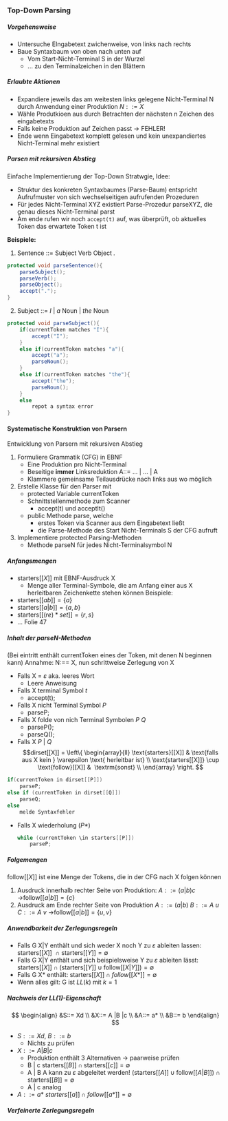 ### Top-Down Parsing
##### Vorgehensweise
- Untersuche EIngabetext zwichenweise, von links nach rechts
- Baue Syntaxbaum von oben nach unten auf
	- Vom Start-Nicht-Terminal S in der Wurzel
	- ... zu den Terminalzeichen in den Blättern

##### Erlaubte Aktionen
- Expandiere jeweils das am weitesten links gelegene Nicht-Terminal N durch Anwendung einer Produktion $N::=X$ 
- Wähle Produtkioen aus durch Betrachten der nächsten n Zeichen des eingabetexts
- Falls keine Produktion auf Zeichen passt $\to$ FEHLER!
- Ende wenn Eingabetext komplett gelesen und kein unexpandiertes Nicht-Terminal mehr existiert

##### Parsen mit rekursiven Abstieg
Einfache Implementierung der Top-Down Stratwgie, Idee:
- Struktur des konkreten Syntaxbaumes (Parse-Baum) entspricht Aufrufmuster von sich wechselseitigen aufrufenden Prozeduren
- Für jedes Nicht-Terminal XYZ existiert Parse-Prozedur parseXYZ, die genau dieses Nicht-Terminal parst
- Am ende rufen wir noch `accept(t)` auf, was überprüft, ob aktuelles Token das erwartete Token t ist

**Beispiele:**
1. Sentence ::= Subject Verb Object *.*
```java 
protected void parseSentence(){
	parseSubject();
	parseVerb();
	parseObject();
	accept(".");
}
```

2. Subject ::= *I* | *a* Noun | *the* Noun 
```java
protected void parseSubject(){
	if(currentToken matches "I"){
		accept("I");
	}
	else if(currentToken matches "a"){
		accept("a");
		parseNoun();
	}
	else if(currentToken matches "the"){
		accept("the");
		parseNoun();
	}
	else
		repot a syntax error
}
```

#### Systematische Konstruktion von Parsern
Entwicklung von Parsern mit rekursiven Abstieg
1. Formuliere Grammatik (CFG) in EBNF
	- Eine Produktion pro Nicht-Terminal
	- Beseitige **immer** Linksreduktion
		A::= ... | ... | A
	- Klammere gemeinsame Teilausdrücke nach links aus wo möglich
2. Erstelle Klasse für den Parser mit 
	- protected Variable currentToken 
	- Schnittstellenmethode zum Scanner
		- accept(t) und acceptIt()
	- public Methode parse, welche
		- erstes Token via Scanner aus dem Eingabetext ließt
		- die Parse-Methode des Start Nicht-Terminals S der CFG aufruft
3. Implementiere protected Parsing-Methoden
	- Methode parseN für jedes Nicht-Terminalsymbol N

##### Anfangsmengen
- starters$[[X]]$ mit EBNF-Ausdruck X
	- Menge aller Terminal-Symbole, die am Anfang einer aus X herleitbaren Zeichenkette stehen können
Beispiele:
- starters$[[ab]] = \{a\}$
- starters$[[a|b]] = \{a, b\}$
- starters$[[(re)* set]] = \{r, s\}$
- ... Folie 47

##### Inhalt der parseN-Methoden
(Bei eintritt enthält currentToken eines der Token, mit denen N beginnen kann)
Annahme: N:== X, nun schrittweise Zerlegung von X
- Falls X = $\varepsilon$ aka. leeres Wort
	- Leere Anweisung
- Falls X terminal Symbol *t*
	- accept(t);
- Falls X nicht Terminal Symbol *P*
	- parseP;
- Falls X folde von nich Terminal Symbolen *P Q*
	- parseP();
	- parseQ();
- Falls X *P* | *Q*
$$dirset[[X]] = \left\{
\begin{array}{ll}
\text{starters}[[X]] & \text{falls aus X kein } \varepsilon \text{ herleitbar ist} \\
\text{starters[[X]]} \cup \text{follow}[[X]] &  \textrm{sonst} \\
\end{array}
\right.
$$

```java
if(currentToken in dirset[[P]])
	parseP;
else if (currentToken in dirset[[Q]])
	parseQ;
else
	melde Syntaxfehler
```
- Falls X wiederholung (*P$*$*)
	```java
	while (currentToken \in starters[[P]])
		parseP;
	``` 

##### Folgemengen
follow$[[X]]$ ist eine Menge der Tokens, die in der CFG nach X folgen können
1. Ausdruck innerhalb rechter Seite von Produktion:
	$A::=(a|b)c$   $\to$follow$[[a|b]] = \{c\}$
2. Ausdruck am Ende rechter Seite von Produktion
	$A::= (a|b)$
	$B ::= A \ u$
	$C::= A \ v$
	$\to$follow$[[a|b]] = \{u, v\}$ 

##### Anwendbarkeit der Zerlegungsregeln
- Falls G X|Y enthält und sich weder X noch Y zu $\varepsilon$ ableiten lassen:
	starters$[[X]] \ \ \cap$ starters$[[Y]] = \emptyset$
- Falls G X|Y enthält und sich beispielsweise Y zu $\varepsilon$ ableiten lässt:
	$\text{starters}[[X]] \cap (\text{starters}[[Y]] \cup \text{follow}[[X|Y]]) = \emptyset$
- Falls G X$*$ enthält: 
	$\text{starters}[[X]] \cap follow[[X*]] = \emptyset$
- Wenn alles gilt: G ist $LL(k)$ mit $k=1$

##### Nachweis der LL(1)-Eigenschaft
$$
\begin{align}
&S::= Xd \\
&X::= A |B |c \\
&A::= a* \\
&B::= b
\end{align}
$$
- $S::= Xd,\ B::=b$
	- Nichts zu prüfen
- $X::= A |B |c$
	- Produktion enthält 3 Alternativen $\to$ paarweise prüfen
	- B | c
		$\text{starters}[[B]] \cap \text{starters}[[c]] = \emptyset$
	- A | B
		A kann zu $\varepsilon$ abgeleitet werden!
		$(\text{starters}[[A]] \cup \text{follow}[[A|B]]) \cap \text{starters}[[B]] = \emptyset$
	- A | c
		analog
- $A::= a*$
	$starters[[a]] \cap follow[[a*]] = \emptyset$

##### Verfeinerte Zerlegungsregeln
